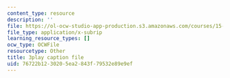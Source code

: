 ```yaml
---
content_type: resource
description: ''
file: https://ol-ocw-studio-app-production.s3.amazonaws.com/courses/15-390-new-enterprises-spring-2013/76722b1230205ea2843f79532e89e9ef_cHgbCAHQgbU.vtt
file_type: application/x-subrip
learning_resource_types: []
ocw_type: OCWFile
resourcetype: Other
title: 3play caption file
uid: 76722b12-3020-5ea2-843f-79532e89e9ef
---
```

